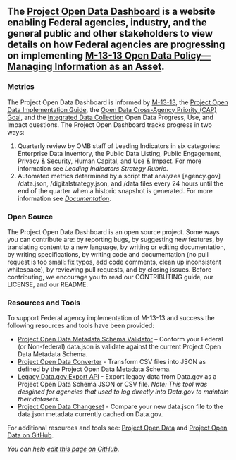 

## The [Project Open Data Dashboard](http://labs.data.gov/dashboard/offices) is a website enabling Federal agencies, industry, and the general public and other stakeholders to view details on how Federal agencies are progressing on implementing [M-13-13 Open Data Policy—Managing Information as an Asset](https://project-open-data.cio.gov/policy-memo/). 

### Metrics 

The Project Open Data Dashboard is informed by [M-13-13](https://project-open-data.cio.gov/policy-memo/), the [Project Open Data Implementation Guide](https://project-open-data.cio.gov/implementation-guide/), the [Open Data Cross-Agency Priority (CAP) Goal](http://www.performance.gov/node/3396/view?view=public#overview), and the [Integrated Data Collection](https://www.whitehouse.gov/sites/default/files/omb/memoranda/2013/m-13-09.pdf) Open Data Progress, Use, and Impact questions. The Project Open Dashboard tracks progress in two ways:
 1.	Quarterly review by OMB staff of Leading Indicators in six categories: Enterprise Data Inventory, the Public Data Listing, Public Engagement, Privacy & Security, Human Capital, and Use & Impact. For more information see _Leading Indicators Strategy Rubric_.
 2.	Automated metrics determined by a script that analyzes [agency.gov] /data.json, /digitalstrategy.json, and /data files every 24 hours until the end of the quarter when a historic snapshot is generated. For more information see _[Documentation](./main)_. 

### Open Source 
The Project Open Data Dashboard is an open source project. Some ways you can contribute are: by reporting bugs, by suggesting new features, by translating content to a new language, by writing or editing documentation, by writing specifications, by writing code and documentation (no pull request is too small: fix typos, add code comments, clean up inconsistent whitespace), by reviewing pull requests, and by closing issues. Before contributing, we encourage you to read our CONTRIBUTING guide, our LICENSE, and our README.

### Resources and Tools 
To support Federal agency implementation of M-13-13 and success the following resources and tools have been provided:   
* [Project Open Data Metadata Schema Validator](../validate) – Conform your Federal (or Non-federal) data.json is validate against the current Project Open Data Metadata Schema.  
* [Project Open Data Converter](../datagov/csv_to_json) - Transform CSV files into JSON as defined by the Project Open Data Metadata Schema.  
* [Legacy Data.gov Export API](../export) - Export legacy data from Data.gov as a Project Open Data Schema JSON or CSV file. _Note: This tool was desgined for agencies that used to log directly into Data.gov to maintain their datasets._
* [Project Open Data Changeset](../changeset) - Compare your new data.json file to the data.json metadata currently cached on Data.gov.   

For additional resources and tools see: [Project Open Data](https://project-open-data.cio.gov/) and [Project Open Data on GitHub](https://github.com/project-open-data). 

_You can help [edit this page on GitHub](https://github.com/project-open-data/project-open-data-dashboard/edit/master/documentation/about.md)._ 
